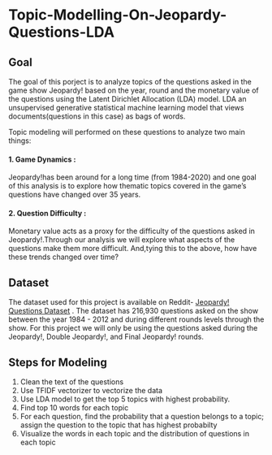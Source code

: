 # Topic-Modelling-On-Jeopardy-Questions-LDA
## Goal

The goal of this porject is to analyze topics of the questions asked in the game show Jeopardy! based on the year, round and the monetary value of the questions using the Latent Dirichlet Allocation (LDA) model. LDA an unsupervised generative statistical machine learning model that views documents(questions in this case) as bags of words. 

Topic modeling will performed on these questions to analyze two main things:
#### 1. Game Dynamics : 
Jeopardy!has been around for a long time (from 1984-2020) and one goal of this analysis is to explore how thematic topics covered in the game’s questions have changed over 35 years. 
#### 2. Question Difficulty :
Monetary  value  acts  as  a  proxy  for  the  difficulty  of  the  questions  asked  in Jeopardy!.Through our analysis we will explore what aspects of the  questions make them more difficult. And,tying this to the above, how have these trends changed over time?

## Dataset
The dataset used for this project is available on Reddit- [Jeopardy! Questions Dataset](https://www.reddit.com/r/datasets/comments/1uyd0t/200000_jeopardy_questions_in_a_json_file/) . The dataset has 216,930 questions asked on the show between the year 1984 - 2012 and during different rounds levels through the show. For this project we will only be using the questions asked during the Jeopardy!, Double Jeopardy!, and Final Jeopardy! rounds.

## Steps for Modeling
1. Clean the text of the questions
2. Use TFIDF vectorizer to vectorize the data
3. Use LDA model to get the top 5 topics with highest probability.
4. Find top 10 words for each topic
5. For each question, find the probability that a question belongs to a topic; assign the question to the topic that has highest probabilty 
6. Visualize the words in each topic and the distribution of questions in each topic
